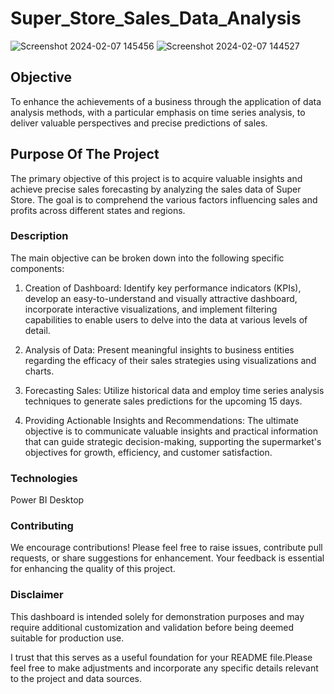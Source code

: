 # Super_Store_Sales_Data_Analysis
![Screenshot 2024-02-07 145456](https://github.com/ali-obaid1994/Super-Store-Sales/assets/148888861/dac034db-c1ef-4bc3-9edd-649da12c496b)
![Screenshot 2024-02-07 144527](https://github.com/ali-obaid1994/Super-Store-Sales/assets/148888861/1048d2bf-3038-4143-b9eb-719270444c57)


## Objective

To enhance the achievements of a business through the application of data analysis methods, with a particular emphasis on time series analysis, to deliver valuable perspectives and precise predictions of sales.

## Purpose Of The Project

The primary objective of this project is to acquire valuable insights and achieve precise sales forecasting by analyzing the sales data of Super Store. The goal is to comprehend the various factors influencing sales and profits across different states and regions.


### Description

The main objective can be broken down into the following specific components:

1. Creation of Dashboard: Identify key performance indicators (KPIs), develop an easy-to-understand and visually attractive dashboard, incorporate interactive visualizations, and implement filtering capabilities to enable users to delve into the data at various levels of detail.

2. Analysis of Data: Present meaningful insights to business entities regarding the efficacy of their sales strategies using visualizations and charts.

3. Forecasting Sales: Utilize historical data and employ time series analysis techniques to generate sales predictions for the upcoming 15 days.

4. Providing Actionable Insights and Recommendations: The ultimate objective is to communicate valuable insights and practical information that can guide strategic decision-making, supporting the supermarket's objectives for growth, efficiency, and customer satisfaction.

### Technologies

Power BI Desktop


### Contributing

We encourage contributions! Please feel free to raise issues, contribute pull requests, or share suggestions for enhancement. Your feedback is essential for enhancing the quality of this project.

### Disclaimer

This dashboard is intended solely for demonstration purposes and may require additional customization and validation before being deemed suitable for production use.

I trust that this serves as a useful foundation for your README file.Please feel free to make adjustments and incorporate any specific details relevant to the project and data sources.

